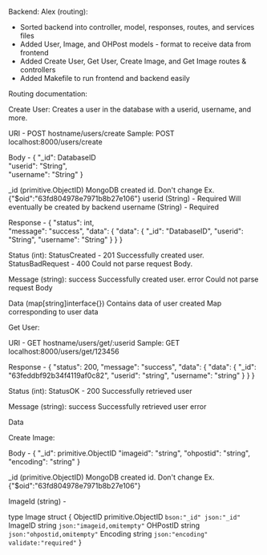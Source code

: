 





Backend:
Alex (routing):
- Sorted backend into controller, model, responses, routes, and services files
- Added User, Image, and OHPost models - format to receive data from frontend
- Added Create User, Get User, Create Image, and Get Image routes & controllers
- Added Makefile to run frontend and backend easily

Routing documentation:

Create User:
Creates a user in the database with a userid, username, and more. 

URI - POST hostname/users/create
    Sample: POST localhost:8000/users/create

Body - 
{
    "_id": DatabaseID     
    "userid": "String",   
    "username": "String" 
}

_id (primitive.ObjectID)
    MongoDB created id.
    Don't change
    Ex. {"$oid":"63fd804978e7971b8b27e106"}
userid (String) - Required
    Will eventually be created by backend
username (String) - Required

Response - 
{
    "status": int,       
    "message": "success",
    "data": {
        "data": {
            "_id": "DatabaseID",
            "userid": "String",
            "username": "String"
        }
    }
}

Status (int):
    StatusCreated - 201
        Successfully created user.
    StatusBadRequest - 400 
        Could not parse request Body.
    
Message (string):
    success
        Successfully created user.
    error
        Could not parse request Body

Data (map[string]interface{})
    Contains data of user created
    Map corresponding to user data



Get User:

URI - GET hostname/users/get/:userid
    Sample: GET localhost:8000/users/get/123456

Response - 
{
    "status": 200,
    "message": "success",
    "data": {
        "data": {
            "_id": "63feddbf92b34f4119af0c82",
            "userid": "string",
            "username": "string"
        }
    }
}

Status (int):
    StatusOK - 200
        Successfully retrieved user

Message (string):
    success
        Successfully retrieved user
    error

Data

Create Image:

Body - 
{
    "_id": primitive.ObjectID
    "imageid": "string",
    "ohpostid": "string",
    "encoding": "string"
}

_id (primitive.ObjectID)
    MongoDB created id.
    Don't change
    Ex. {"$oid":"63fd804978e7971b8b27e106"}

ImageId (string) -

type Image struct {
	ObjectID primitive.ObjectID `bson:"_id" json:"_id"`
	ImageID  string             `json:"imageid,omitempty"`
	OHPostID string             `json:"ohpostid,omitempty"`
	Encoding string             `json:"encoding" validate:"required"`
}
